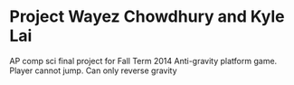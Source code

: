 Project Wayez Chowdhury and Kyle Lai
=======

AP comp sci final project for Fall Term 2014
Anti-gravity platform game. Player cannot jump. Can only reverse gravity
